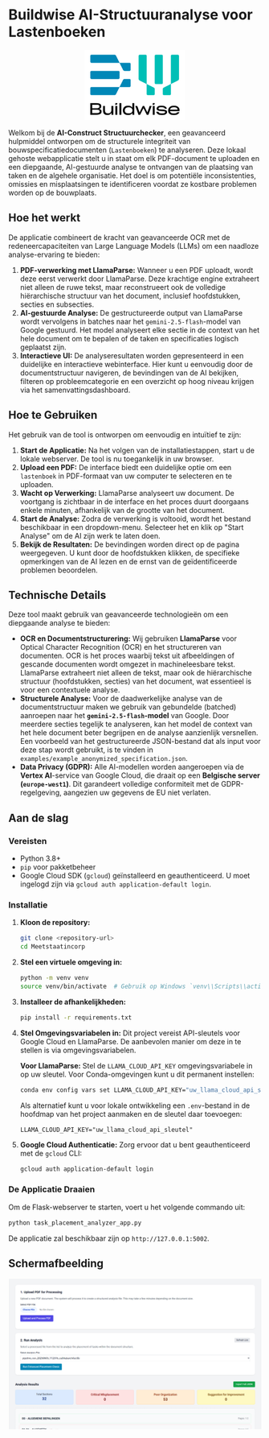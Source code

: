 # Buildwise AI-Structuuranalyse voor Lastenboeken

<p align="center">
  <img src="assets/BWlogo.png" alt="Buildwise Logo" width="200"/>
</p>

Welkom bij de **AI-Construct Structuurchecker**, een geavanceerd hulpmiddel ontworpen om de structurele integriteit van bouwspecificatiedocumenten (`Lastenboeken`) te analyseren. Deze lokaal gehoste webapplicatie stelt u in staat om elk PDF-document te uploaden en een diepgaande, AI-gestuurde analyse te ontvangen van de plaatsing van taken en de algehele organisatie. Het doel is om potentiële inconsistenties, omissies en misplaatsingen te identificeren voordat ze kostbare problemen worden op de bouwplaats.

## Hoe het werkt

De applicatie combineert de kracht van geavanceerde OCR met de redeneercapaciteiten van Large Language Models (LLMs) om een naadloze analyse-ervaring te bieden:

1.  **PDF-verwerking met LlamaParse:** Wanneer u een PDF uploadt, wordt deze eerst verwerkt door LlamaParse. Deze krachtige engine extraheert niet alleen de ruwe tekst, maar reconstrueert ook de volledige hiërarchische structuur van het document, inclusief hoofdstukken, secties en subsecties.
2.  **AI-gestuurde Analyse:** De gestructureerde output van LlamaParse wordt vervolgens in batches naar het `gemini-2.5-flash`-model van Google gestuurd. Het model analyseert elke sectie in de context van het hele document om te bepalen of de taken en specificaties logisch geplaatst zijn.
3.  **Interactieve UI:** De analyseresultaten worden gepresenteerd in een duidelijke en interactieve webinterface. Hier kunt u eenvoudig door de documentstructuur navigeren, de bevindingen van de AI bekijken, filteren op probleemcategorie en een overzicht op hoog niveau krijgen via het samenvattingsdashboard.

## Hoe te Gebruiken

Het gebruik van de tool is ontworpen om eenvoudig en intuïtief te zijn:

1.  **Start de Applicatie:** Na het volgen van de installatiestappen, start u de lokale webserver. De tool is nu toegankelijk in uw browser.
2.  **Upload een PDF:** De interface biedt een duidelijke optie om een `lastenboek` in PDF-formaat van uw computer te selecteren en te uploaden.
3.  **Wacht op Verwerking:** LlamaParse analyseert uw document. De voortgang is zichtbaar in de interface en het proces duurt doorgaans enkele minuten, afhankelijk van de grootte van het document.
4.  **Start de Analyse:** Zodra de verwerking is voltooid, wordt het bestand beschikbaar in een dropdown-menu. Selecteer het en klik op "Start Analyse" om de AI zijn werk te laten doen.
5.  **Bekijk de Resultaten:** De bevindingen worden direct op de pagina weergegeven. U kunt door de hoofdstukken klikken, de specifieke opmerkingen van de AI lezen en de ernst van de geïdentificeerde problemen beoordelen.

## Technische Details

Deze tool maakt gebruik van geavanceerde technologieën om een diepgaande analyse te bieden:

-   **OCR en Documentstructurering:** Wij gebruiken **LlamaParse** voor Optical Character Recognition (OCR) en het structureren van documenten. OCR is het proces waarbij tekst uit afbeeldingen of gescande documenten wordt omgezet in machineleesbare tekst. LlamaParse extraheert niet alleen de tekst, maar ook de hiërarchische structuur (hoofdstukken, secties) van het document, wat essentieel is voor een contextuele analyse.
-   **Structurele Analyse:** Voor de daadwerkelijke analyse van de documentstructuur maken we gebruik van gebundelde (batched) aanroepen naar het **`gemini-2.5-flash`-model** van Google. Door meerdere secties tegelijk te analyseren, kan het model de context van het hele document beter begrijpen en de analyse aanzienlijk versnellen. Een voorbeeld van het gestructureerde JSON-bestand dat als input voor deze stap wordt gebruikt, is te vinden in `examples/example_anonymized_specification.json`.
-   **Data Privacy (GDPR):** Alle AI-modellen worden aangeroepen via de **Vertex AI**-service van Google Cloud, die draait op een **Belgische server (`europe-west1`)**. Dit garandeert volledige conformiteit met de GDPR-regelgeving, aangezien uw gegevens de EU niet verlaten.

## Aan de slag

### Vereisten

-   Python 3.8+
-   `pip` voor pakketbeheer
-   Google Cloud SDK (`gcloud`) geïnstalleerd en geauthenticeerd. U moet ingelogd zijn via `gcloud auth application-default login`.

### Installatie

1.  **Kloon de repository:**
    ```bash
    git clone <repository-url>
    cd Meetstaatincorp
    ```

2.  **Stel een virtuele omgeving in:**
    ```bash
    python -m venv venv
    source venv/bin/activate  # Gebruik op Windows `venv\\Scripts\\activate`
    ```

3.  **Installeer de afhankelijkheden:**
    ```bash
    pip install -r requirements.txt
    ```

4.  **Stel Omgevingsvariabelen in:**
    Dit project vereist API-sleutels voor Google Cloud en LlamaParse. De aanbevolen manier om deze in te stellen is via omgevingsvariabelen.

    **Voor LlamaParse:**
    Stel de `LLAMA_CLOUD_API_KEY` omgevingsvariabele in op uw sleutel. Voor Conda-omgevingen kunt u dit permanent instellen:
    ```bash
    conda env config vars set LLAMA_CLOUD_API_KEY="uw_llama_cloud_api_sleutel"
    ```
    Als alternatief kunt u voor lokale ontwikkeling een `.env`-bestand in de hoofdmap van het project aanmaken en de sleutel daar toevoegen:
    ```
    LLAMA_CLOUD_API_KEY="uw_llama_cloud_api_sleutel"
    ```

5.  **Google Cloud Authenticatie:**
    Zorg ervoor dat u bent geauthenticeerd met de `gcloud` CLI:
    ```bash
    gcloud auth application-default login
    ```

### De Applicatie Draaien

Om de Flask-webserver te starten, voert u het volgende commando uit:
```bash
python task_placement_analyzer_app.py
```
De applicatie zal beschikbaar zijn op `http://127.0.0.1:5002`.

## Schermafbeelding

![Screenshot van de tool](assets/Screenshot%202025-08-29%20172735.png)
